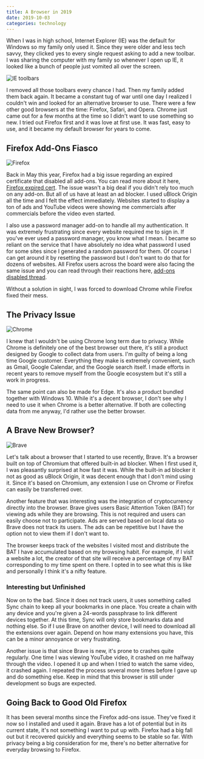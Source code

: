 ```yaml
---
title: A Browser in 2019
date: 2019-10-03
categories: technology
---
```


When I was in high school, Internet Explorer (IE) was the default for Windows so my family only used it. Since they were older and less tech savvy, they clicked yes to every single request asking to add a new toolbar. I was sharing the computer with my family so whenever I open up IE, it looked like a bunch of people just vomited all over the screen.

![IE toolbars](https://i.imgur.com/I6uLvSI.jpg)

<!--more -->

I removed all those toolbars every chance I had. Then my family added them back again. It became a constant tug of war until one day I realized I couldn't win and looked for an alternative browser to use. There were a few other good browsers at the time: Firefox, Safari, and Opera. Chrome just came out for a few months at the time so I didn't want to use something so new. I tried out Firefox first and it was love at first use. It was fast, easy to use, and it became my default browser for years to come.

## Firefox Add-Ons Fiasco

![Firefox](https://i.imgur.com/htLVqae.jpg)

Back in May this year, Firefox had a big issue regarding an expired certificate that disabled all add-ons. You can read more about it here, [Firefox expired cert](https://www.computerworld.com/article/3393446/mozilla-issues-fix-after-it-lets-cert-expire-and-firefox-add-ons-go-belly-up.html). The issue wasn't a big deal if you didn't rely too much on any add-on. But all of us have at least an ad blocker. I used uBlock Origin all the time and I felt the effect immediately. Websites started to display a ton of ads and YouTube videos were showing me commercials after commercials before the video even started.

I also use a password manager add-on to handle all my authentication. It was extremely frustrating since every website required me to sign in. If you've ever used a password manager, you know what I mean. I became so reliant on the service that I have absolutely no idea what password I used for some sites since I generated a random password for them. Of course I can get around it by resetting the password but I don't want to do that for dozens of websites. All Firefox users across the board were also facing the same issue and you can read through their reactions here, [add-ons disabled thread](https://discourse.mozilla.org/t/thread-add-ons-not-working-due-to-certificate-expiration/38968).

Without a solution in sight, I was forced to download Chrome while Firefox fixed their mess.

## The Privacy Issue

![Chrome](https://i.imgur.com/6us3yUK.jpg)

I knew that I wouldn't be using Chrome long term due to privacy. While Chrome is definitely one of the best browser out there, it's still a product designed by Google to collect data from users. I'm guilty of being a long time Google customer. Everything they make is extremely convenient, such as Gmail, Google Calendar, and the Google search itself. I made efforts in recent years to remove myself from the Google ecosystem but it's still a work in progress.

The same point can also be made for Edge. It's also a product bundled together with Windows 10. While it's a decent browser, I don't see why I need to use it when Chrome is a better alternative. If both are collecting data from me anyway, I'd rather use the better browser.

## A Brave New Browser?

![Brave](https://i.imgur.com/B9NYZJu.jpg)

Let's talk about a browser that I started to use recently, Brave. It's a browser built on top of Chromium that offered built-in ad blocker. When I first used it, I was pleasantly surprised at how fast it was. While the built-in ad blocker it not as good as uBlock Origin, it was decent enough that I don't mind using it. Since it's based on Chromium, any extension I use on Chrome or Firefox can easily be transferred over.

Another feature that was interesting was the integration of cryptocurrency directly into the browser. Brave gives users Basic Attention Token (BAT) for viewing ads while they are browsing. This is not required and users can easily choose not to participate. Ads are served based on local data so Brave does not track its users. The ads can be repetitive but I have the option not to view them if I don't want to.

The browser keeps track of the websites I visited most and distribute the BAT I have accumulated based on my browsing habit. For example, if I visit a website a lot, the creator of that site will receive a percentage of my BAT corresponding to my time spent on there. I opted in to see what this is like and personally I think it's a nifty feature.

### Interesting but Unfinished

Now on to the bad. Since it does not track users, it uses something called Sync chain to keep all your bookmarks in one place. You create a chain with any device and you're given a 24-words passphrase to link different devices together. At this time, Sync will only store bookmarks data and nothing else. So if I use Brave on another device, I will need to download all the extensions over again. Depend on how many extensions you have, this can be a minor annoyance or very frustrating.

Another issue is that since Brave is new, it's prone to crashes quite regularly. One time I was viewing YouTube video, it crashed on me halfway through the video. I opened it up and when I tried to watch the same video, it crashed again. I repeated the process several more times before I gave up and do something else. Keep in mind that this browser is still under development so bugs are expected.

## Going Back to Good Old Firefox

It has been several months since the Firefox add-ons issue. They've fixed it now so I installed and used it again. Brave has a lot of potential but in its current state, it's not something I want to put up with. Firefox had a big fall out but it recovered quickly and everything seems to be stable so far. With privacy being a big consideration for me, there's no better alternative for everyday browsing to Firefox.

